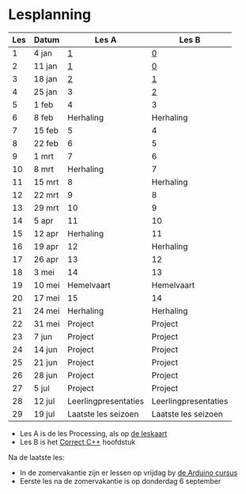 # Lesplanning

Les|Datum|Les A|Les B
---|---|---|---
 1| 4 jan|[1](LessenProcessing/EenMooiProgramma/README.md)|[0](https://github.com/richelbilderbeek/correct_cpp_scoreboard)
 2|11 jan|[1](LessenProcessing/EenMooiProgramma/README.md)|[0](https://github.com/richelbilderbeek/correct_cpp_scoreboard)
 3|18 jan|[2](https://github.com/richelbilderbeek/Dojo/blob/master/LessenProcessing/BalNaarRechts/README.md)|[1](https://github.com/richelbilderbeek/correct_cpp_hello)
 4|25 jan|3|[2](https://github.com/richelbilderbeek/correct_cpp_hello_world)
 5| 1 feb|4|3
 6| 8 feb|Herhaling|Herhaling
 7|15 feb|5|4
 8|22 feb|6|5
 9| 1 mrt|7|6
10| 8 mrt|Herhaling|7
11|15 mrt|8|Herhaling
12|22 mrt|9|8
13|29 mrt|10|9
14| 5 apr|11|10
15|12 apr|Herhaling|11
16|19 apr|12|Herhaling
17|26 apr|13|12
18| 3 mei|14|13
19|10 mei|Hemelvaart|Hemelvaart
20|17 mei|15|14
21|24 mei|Herhaling|Herhaling
22|31 mei|Project|Project
23| 7 jun|Project|Project
24|14 jun|Project|Project
25|21 jun|Project|Project
26|28 jun|Project|Project
27| 5 jul|Project|Project
28|12 jul|Leerlingpresentaties|Leerlingpresentaties
29|19 jul|Laatste les seizoen|Laatste les seizoen

 * Les A is de les Processing, als op [de leskaart](https://github.com/richelbilderbeek/Dojo/blob/master/LessenProcessing/Leskaart/Leskaart1.pdf)
 * Les B is het [Correct C++](https://github.com/richelbilderbeek/correct_cpp) hoofdstuk

Na de laatste les:

 * In de zomervakantie zijn er lessen op vrijdag by [de Arduino cursus](https://github.com/richelbilderbeek/ArduinoCourse)
 * Eerste les na de zomervakantie is op donderdag 6 september
